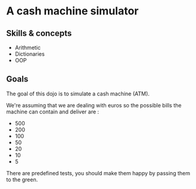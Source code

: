 # A cash machine simulator

## Skills & concepts

* Arithmetic
* Dictionaries
* OOP

## Goals

The goal of this dojo is to simulate a cash machine (ATM).

We're assuming that we are dealing with euros so the possible bills the machine can contain and deliver are :

- 500
- 200
- 100
- 50
- 20
- 10
- 5

There are predefined tests, you should make them happy by passing them to the green.

